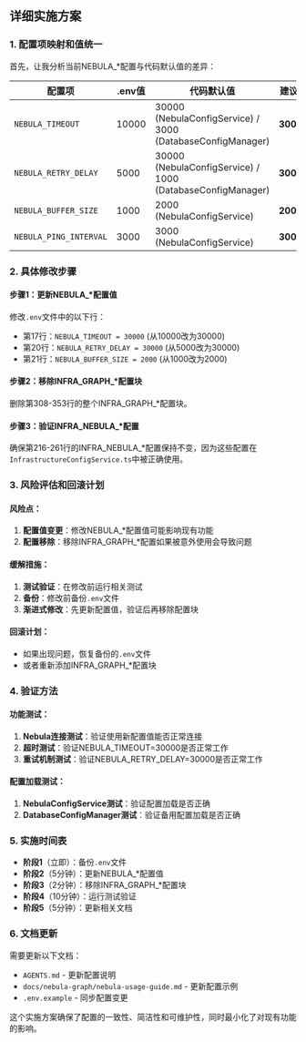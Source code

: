 ## 详细实施方案

### 1. 配置项映射和值统一

首先，让我分析当前NEBULA_*配置与代码默认值的差异：

| 配置项 | .env值 | 代码默认值 | 建议值 | 说明 |
|--------|--------|------------|--------|------|
| `NEBULA_TIMEOUT` | 10000 | 30000 (NebulaConfigService) / 3000 (DatabaseConfigManager) | **30000** | 使用NebulaConfigService的默认值 |
| `NEBULA_RETRY_DELAY` | 5000 | 30000 (NebulaConfigService) / 1000 (DatabaseConfigManager) | **30000** | 使用NebulaConfigService的默认值 |
| `NEBULA_BUFFER_SIZE` | 1000 | 2000 (NebulaConfigService) | **2000** | 使用代码默认值 |
| `NEBULA_PING_INTERVAL` | 3000 | 3000 (NebulaConfigService) | **3000** | 保持一致 |

### 2. 具体修改步骤

#### 步骤1：更新NEBULA_*配置值
修改`.env`文件中的以下行：
- 第17行：`NEBULA_TIMEOUT = 30000` (从10000改为30000)
- 第20行：`NEBULA_RETRY_DELAY = 30000` (从5000改为30000)  
- 第21行：`NEBULA_BUFFER_SIZE = 2000` (从1000改为2000)

#### 步骤2：移除INFRA_GRAPH_*配置块
删除第308-353行的整个INFRA_GRAPH_*配置块。

#### 步骤3：验证INFRA_NEBULA_*配置
确保第216-261行的INFRA_NEBULA_*配置保持不变，因为这些配置在`InfrastructureConfigService.ts`中被正确使用。

### 3. 风险评估和回滚计划

#### 风险点：
1. **配置值变更**：修改NEBULA_*配置值可能影响现有功能
2. **配置移除**：移除INFRA_GRAPH_*配置如果被意外使用会导致问题

#### 缓解措施：
1. **测试验证**：在修改前运行相关测试
2. **备份**：修改前备份`.env`文件
3. **渐进式修改**：先更新配置值，验证后再移除配置块

#### 回滚计划：
- 如果出现问题，恢复备份的`.env`文件
- 或者重新添加INFRA_GRAPH_*配置块

### 4. 验证方法

#### 功能测试：
1. **Nebula连接测试**：验证使用新配置值能否正常连接
2. **超时测试**：验证NEBULA_TIMEOUT=30000是否正常工作
3. **重试机制测试**：验证NEBULA_RETRY_DELAY=30000是否正常工作

#### 配置加载测试：
1. **NebulaConfigService测试**：验证配置加载是否正确
2. **DatabaseConfigManager测试**：验证备用配置加载是否正确

### 5. 实施时间表

- **阶段1**（立即）：备份`.env`文件
- **阶段2**（5分钟）：更新NEBULA_*配置值
- **阶段3**（2分钟）：移除INFRA_GRAPH_*配置块  
- **阶段4**（10分钟）：运行测试验证
- **阶段5**（5分钟）：更新相关文档

### 6. 文档更新

需要更新以下文档：
- `AGENTS.md` - 更新配置说明
- `docs/nebula-graph/nebula-usage-guide.md` - 更新配置示例
- `.env.example` - 同步配置变更

这个实施方案确保了配置的一致性、简洁性和可维护性，同时最小化了对现有功能的影响。